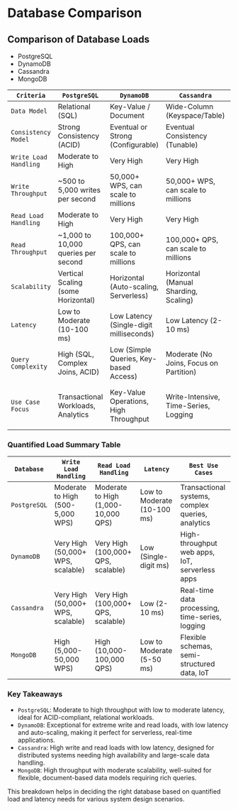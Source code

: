 # Database Comparison

## Comparison of Database Loads

- PostgreSQL
- DynamoDB
- Cassandra
- MongoDB

| `Criteria`                   | `PostgreSQL`                        | `DynamoDB`                              | `Cassandra`                           | `MongoDB`                             |
|---------------------------------|---------------------------------------|-------------------------------------------|-----------------------------------------|-----------------------------------------|
| `Data Model`                  | Relational (SQL)                      | Key-Value / Document                      | Wide-Column (Keyspace/Table)            | Document (BSON)                         |
| `Consistency Model`           | Strong Consistency (ACID)             | Eventual or Strong (Configurable)         | Eventual Consistency (Tunable)          | Eventual or Strong (Configurable)       |
| `Write Load Handling`         | Moderate to High                      | Very High                                | Very High                              | High                                    |
| `Write Throughput`            | ~500 to 5,000 writes per second       | 50,000+ WPS, can scale to millions        | 50,000+ WPS, can scale to millions      | ~5,000 to 50,000 writes per second      |
| `Read Load Handling`          | Moderate to High                      | Very High                                | Very High                              | High                                    |
| `Read Throughput`             | ~1,000 to 10,000 queries per second   | 100,000+ QPS, can scale to millions       | 100,000+ QPS, can scale to millions     | ~10,000 to 100,000 queries per second   |
| `Scalability`                 | Vertical Scaling (some Horizontal)    | Horizontal (Auto-scaling, Serverless)     | Horizontal (Manual Sharding, Scaling)   | Horizontal (Sharding, Replica Sets)     |
| `Latency`                     | Low to Moderate (10-100 ms)           | Low Latency (Single-digit milliseconds)   | Low Latency (2-10 ms)                  | Low to Moderate Latency (5-50 ms)       |
| `Query Complexity`            | High (SQL, Complex Joins, ACID)       | Low (Simple Queries, Key-based Access)    | Moderate (No Joins, Focus on Partition)| High (Rich Query Language, Aggregation) |
| `Use Case Focus`              | Transactional Workloads, Analytics    | Key-Value Operations, High Throughput     | Write-Intensive, Time-Series, Logging  | Flexible Schema, Semi-Structured Data   |

### Quantified Load Summary Table

| `Database`    | `Write Load Handling`            | `Read Load Handling`             | `Latency`                             | `Best Use Cases`                              |
|-----------------|------------------------------------|------------------------------------|-----------------------------------------|-------------------------------------------------|
| `PostgreSQL`   | Moderate to High (500-5,000 WPS)  | Moderate to High (1,000-10,000 QPS)| Low to Moderate (10-100 ms)             | Transactional systems, complex queries, analytics|
| `DynamoDB`     | Very High (50,000+ WPS, scalable) | Very High (100,000+ QPS, scalable) | Low (Single-digit ms)                   | High-throughput web apps, IoT, serverless apps   |
| `Cassandra`    | Very High (50,000+ WPS, scalable) | Very High (100,000+ QPS, scalable) | Low (2-10 ms)                           | Real-time data processing, time-series, logging  |
| `MongoDB`      | High (5,000-50,000 WPS)           | High (10,000-100,000 QPS)          | Low to Moderate (5-50 ms)               | Flexible schemas, semi-structured data, IoT      |

### Key Takeaways

- `PostgreSQL`: Moderate to high throughput with low to moderate latency, ideal for ACID-compliant, relational workloads.
- `DynamoDB`: Exceptional for extreme write and read loads, with low latency and auto-scaling, making it perfect for serverless, real-time applications.
- `Cassandra`: High write and read loads with low latency, designed for distributed systems needing high availability and large-scale data handling.
- `MongoDB`: High throughput with moderate scalability, well-suited for flexible, document-based data models requiring rich queries.

This breakdown helps in deciding the right database based on quantified load and latency needs for various system design scenarios.
